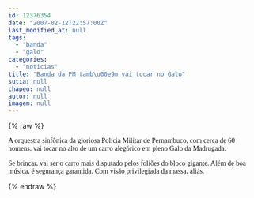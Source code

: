 ```yaml
---
id: 12376354
date: "2007-02-12T22:57:00Z"
last_modified_at: null
tags:
  - "banda"
  - "galo"
categories:
  - "noticias"
title: "Banda da PM tamb\u00e9m vai tocar no Galo"
sutia: null
chapeu: null
autor: null
imagem: null
---
```

{% raw %}
<p><P><FONT face=Verdana>A orquestra sinfônica da gloriosa Polícia Militar de Pernambuco, com cerca de 60 homens, vai tocar no alto de um carro alegórico em pleno Galo da Madrugada.</FONT></P></p>
<p><P><FONT face=Verdana>Se brincar, vai ser o carro mais disputado pelos foliões do bloco gigante. Além de boa música, é segurança garantida. Com visão privilegiada da massa, aliás.</FONT></P> </p>
{% endraw %}